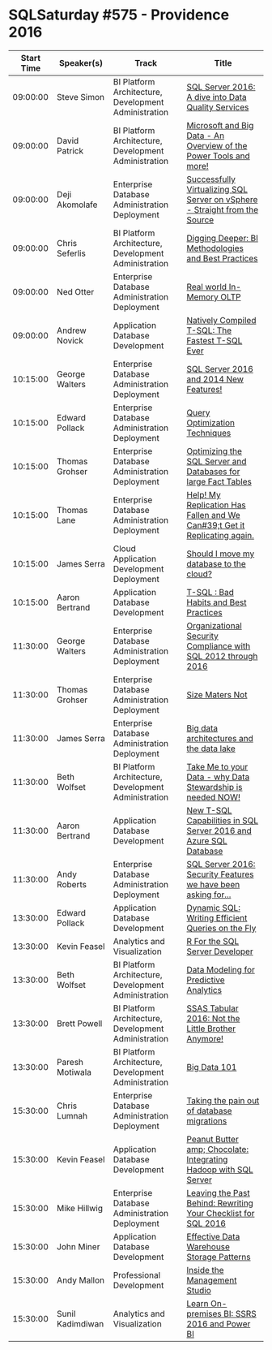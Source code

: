 # SQLSaturday #575 - Providence 2016
Start Time|Speaker(s)|Track|Title
---|---|---|---
09:00:00|Steve Simon|BI Platform Architecture, Development  Administration|[SQL Server 2016: A dive into Data Quality Services](53398.md)
09:00:00|David Patrick|BI Platform Architecture, Development  Administration|[Microsoft and Big Data - An Overview of the Power Tools and more!](53456.md)
09:00:00|Deji Akomolafe|Enterprise Database Administration  Deployment|[Successfully Virtualizing SQL Server on vSphere - Straight from the Source](53523.md)
09:00:00|Chris Seferlis|BI Platform Architecture, Development  Administration|[Digging Deeper: BI Methodologies and Best Practices](53596.md)
09:00:00|Ned Otter|Enterprise Database Administration  Deployment|[Real world In-Memory OLTP](54281.md)
09:00:00|Andrew Novick|Application  Database Development|[Natively Compiled T-SQL: The Fastest T-SQL Ever](54555.md)
10:15:00|George Walters|Enterprise Database Administration  Deployment|[SQL Server 2016 and 2014 New Features!](53382.md)
10:15:00|Edward Pollack|Enterprise Database Administration  Deployment|[Query Optimization Techniques](53392.md)
10:15:00|Thomas Grohser|Enterprise Database Administration  Deployment|[Optimizing the SQL Server and Databases for large Fact Tables](53538.md)
10:15:00|Thomas Lane|Enterprise Database Administration  Deployment|[Help! My Replication Has Fallen and We Can#39;t Get it Replicating again.](53641.md)
10:15:00|James Serra|Cloud Application Development  Deployment|[Should I move my database to the cloud?](53767.md)
10:15:00|Aaron Bertrand|Application  Database Development|[T-SQL : Bad Habits and Best Practices](54724.md)
11:30:00|George Walters|Enterprise Database Administration  Deployment|[Organizational Security  Compliance with SQL 2012 through 2016](53381.md)
11:30:00|Thomas Grohser|Enterprise Database Administration  Deployment|[Size Maters Not](53539.md)
11:30:00|James Serra|Enterprise Database Administration  Deployment|[Big data architectures and the data lake](53769.md)
11:30:00|Beth Wolfset|BI Platform Architecture, Development  Administration|[Take Me to your Data - why Data Stewardship is needed NOW!](54176.md)
11:30:00|Aaron Bertrand|Application  Database Development|[New T-SQL Capabilities in SQL Server 2016 and Azure SQL Database](54725.md)
11:30:00|Andy Roberts|Enterprise Database Administration  Deployment|[SQL Server 2016: Security Features we have been asking for...](54878.md)
13:30:00|Edward Pollack|Application  Database Development|[Dynamic SQL: Writing Efficient Queries on the Fly](53394.md)
13:30:00|Kevin Feasel|Analytics and Visualization|[R For the SQL Server Developer](53427.md)
13:30:00|Beth Wolfset|BI Platform Architecture, Development  Administration|[Data Modeling for Predictive Analytics](54175.md)
13:30:00|Brett Powell|BI Platform Architecture, Development  Administration|[SSAS Tabular 2016: Not the Little Brother Anymore!](54283.md)
13:30:00|Paresh Motiwala|BI Platform Architecture, Development  Administration|[Big Data 101](54490.md)
15:30:00|Chris Lumnah|Enterprise Database Administration  Deployment|[Taking the pain out of database migrations](53385.md)
15:30:00|Kevin Feasel|Application  Database Development|[Peanut Butter amp; Chocolate:  Integrating Hadoop with SQL Server](53428.md)
15:30:00|Mike Hillwig|Enterprise Database Administration  Deployment|[Leaving the Past Behind: Rewriting Your Checklist for SQL 2016](54494.md)
15:30:00|John Miner|Application  Database Development|[Effective Data Warehouse Storage Patterns](54612.md)
15:30:00|Andy Mallon|Professional Development|[Inside the Management Studio](54899.md)
15:30:00|Sunil Kadimdiwan|Analytics and Visualization|[Learn On-premises BI: SSRS 2016 and Power BI](56525.md)
